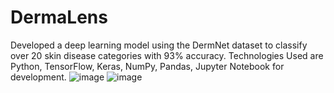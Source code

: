 # DermaLens
 Developed a deep learning model using the DermNet dataset to classify over 20 skin disease categories with 93\% accuracy. Technologies Used are Python, TensorFlow, Keras, NumPy, Pandas, Jupyter Notebook for development.
 ![image](https://github.com/user-attachments/assets/994bbb53-bccc-457e-b849-a9c316627f79)
![image](https://github.com/user-attachments/assets/5dc1e219-4283-40b1-bd98-dd34b218ef3a)

